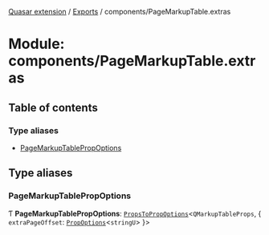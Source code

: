 [Quasar extension](../index.md) / [Exports](../modules.md) / components/PageMarkupTable.extras

# Module: components/PageMarkupTable.extras

## Table of contents

### Type aliases

- [PageMarkupTablePropOptions](components_PageMarkupTable_extras.md#pagemarkuptablepropoptions)

## Type aliases

### PageMarkupTablePropOptions

Ƭ **PageMarkupTablePropOptions**: [`PropsToPropOptions`](components_api.md#propstopropoptions)<`QMarkupTableProps`, { `extraPageOffset`: [`PropOptions`](../interfaces/components_api.PropOptions.md)<`stringU`\>  }\>

